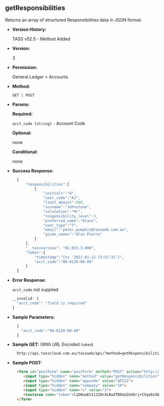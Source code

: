 **getResponsibilities**
----
  Returns an array of structured Responsibilities data in JSON format.
  
* **Version History:**

  TASS v52.5 - Method Added

* **Version:**

  3

* **Permission:**

  General Ledger > Accounts

* **Method:**

  `GET | POST`
  
*  **Params:**

   **Required:**

   `acct_code [string]` -  Account Code
   
   **Optional:**
 
   none

   **Conditional:**
 
   none

* **Success Response:**

    ```javascript
      {
          "responsibilities":[
              {
                  "initials":"A",
                  "user_code":"AJ",
                  "limit_amount":500,
                  "surname":"Johnstone",
                  "salutation":"Mr",
                  "responsibility_level":3,
                  "preferred_name":"Alanx",
                  "user_type":"T",
                  "email":"peter.pumpkin@tassweb.com.au",
                  "given_names":"Alan Pierre"
              }
          ],
          "__tassversion": "01.053.3.000",
          "token":{
              "timestamp":"{ts '2021-01-22 13:57:32'}",
              "acct_code":"00-6120-00-00"
          }
      }
    ```

* **Error Response:**

    `acct_code` not supplied
    ```javascript
    __invalid: {
      "acct_code": "field is required"
    }
    ```
    
* **Sample Parameters:**

  ```javascript
    {
      "acct_code":"00-6120-00-00"
    }
  ```

* **Sample GET:** (With URL Encoded `token`)

  ```HTML
    http://api.tasscloud.com.au/tassweb/api/?method=getResponsibilities&appcode=API22&company=10&v=3&token=l1D8owEn111IHcXLRwXTB0oU2GX6rj%2BISqa9zXA8We1Gqx9%2Fzb%2BcbVFartivsDN%2FxGgAIIjtABAYfzYPqTCpLf3gb0nW3h%2FTrPFLMhAdNcVvHD0Gz4FkRj5jRAD1aAGQ
  ```
  
* **Sample POST:**

  ```HTML
    <form id="postForm" name="postForm" method="POST" action="http://api.tasscloud.com.au/tassweb/api/">
       <input type="hidden" name="method" value="getResponsibilities">
       <input type="hidden" name="appcode" value="API22">
       <input type="hidden" name="company" value="10">
       <input type="hidden" name="v" value="3">
       <textarea name="token">l1D8owEn111IHcXLRwXTB0oU2GX6rj+ISqa9zXA8We1Gqx9/zb+cbVFartivsDN/xGgAIIjtABAYfzYPqTCpLf3gb0nW3h/TrPFLMhAdNcVvHD0Gz4FkRj5jRAD1aAGQ</textarea>
    </form>
  ```
